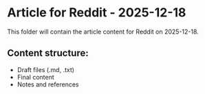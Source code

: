 # Article for Reddit - 2025-12-18

This folder will contain the article content for Reddit on 2025-12-18.

## Content structure:
- Draft files (.md, .txt)
- Final content
- Notes and references
